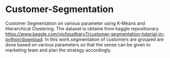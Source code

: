 # Customer-Segmentation
Customer Segmentation on various parameter using K-Means and Hierarchical Clustering.
The dataset is obtaine from kaggle repositionary https://www.kaggle.com/vjchoudhary7/customer-segmentation-tutorial-in-python/download. In this work,segmentation of customers are grouped are done based on various parameters so that the sense can be given to marketing team and plan the strategy accordingly.
